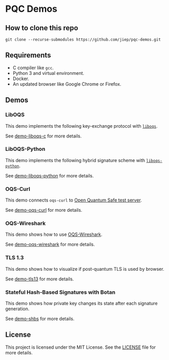 # PQC Demos

## How to clone this repo

```
git clone --recurse-submodules https://github.com/jiep/pqc-demos.git
```

## Requirements

* C compiler like `gcc`.
* Python 3 and virtual environment.
* Docker.
* An updated browser like Google Chrome or Firefox.

## Demos

### LibOQS

This demo implements the following key-exchange protocol with [`liboqs`](https://github.com/open-quantum-safe/liboqs).

See [demo-liboqs-c](./demo-liboqs-c/) for more details.

### LibOQS-Python

This demo implements the following hybrid signature scheme with [`liboqs-python`](https://github.com/open-quantum-safe/liboqs).

See [demo-liboqs-python](./demo-liboqs-python/) for more details.

### OQS-Curl

This demo connects `oqs-curl` to [Open Quantum Safe test server](https://test.openquantumsafe.org).

See [demo-oqs-curl](./demo-oqs-curl/) for more details.

### OQS-Wireshark

This demo shows how to use [OQS-Wireshark](https://github.com/open-quantum-safe/oqs-demos/blob/main/wireshark/README.md).

See [demo-oqs-wireshark](./demo-oqs-wireshark/) for more details.

### TLS 1.3

This demo shows how to visualize if post-quantum TLS is used by browser.

See [demo-tls13](./demo-tls13/) for more details.

### Stateful Hash-Based Signatures with Botan

This demo shows how private key changes its state after each signature generation.

See [demo-shbs](./demo-shbs/) for more details.

## License

This project is licensed under the MIT License. See the [LICENSE](LICENSE) file for more details.
